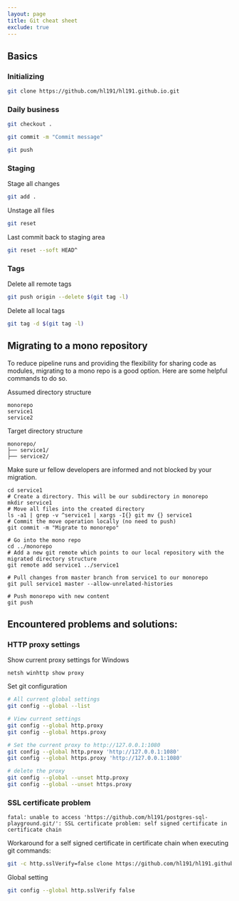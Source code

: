 ```yaml
---
layout: page
title: Git cheat sheet
exclude: true
---
```


## Basics

### Initializing

```bash
git clone https://github.com/hl191/hl191.github.io.git
```

### Daily business

```bash
git checkout .
```

```bash
git commit -m "Commit message"
```

```bash
git push
```

### Staging
Stage all changes
```bash
git add .
```
Unstage all files
```bash
git reset
```
Last commit back to staging area
```bash
git reset --soft HEAD^
```

### Tags

Delete all remote tags
```bash
git push origin --delete $(git tag -l)
```
Delete all local tags
```bash
git tag -d $(git tag -l)
```

## Migrating to a mono repository

To reduce pipeline runs and providing the flexibility for sharing code as modules, migrating to a mono repo is a good option.
Here are some helpful commands to do so.

Assumed directory structure
```
monorepo
service1
service2
```

Target directory structure
```
monorepo/
├── service1/
├── service2/
```

Make sure ur fellow developers are informed and not blocked by your migration.

```
cd service1
# Create a directory. This will be our subdirectory in monorepo
mkdir service1
# Move all files into the created directory
ls -a1 | grep -v ^service1 | xargs -I{} git mv {} service1
# Commit the move operation locally (no need to push)
git commit -m "Migrate to monorepo"

# Go into the mono repo
cd ../monorepo
# Add a new git remote which points to our local repository with the migrated directory structure
git remote add service1 ../service1

# Pull changes from master branch from service1 to our monorepo
git pull service1 master --allow-unrelated-histories

# Push monorepo with new content
git push
```

## Encountered problems and solutions:

### HTTP proxy settings

Show current proxy settings for Windows

```
netsh winhttp show proxy
```

Set git configuration

```bash
# All current global settings
git config --global --list

# View current settings
git config --global http.proxy
git config --global https.proxy

# Set the current proxy to http://127.0.0.1:1080
git config --global http.proxy 'http://127.0.0.1:1080'
git config --global https.proxy 'http://127.0.0.1:1080'

# delete the proxy
git config --global --unset http.proxy
git config --global --unset https.proxy
```

### SSL certificate problem
```
fatal: unable to access 'https://github.com/hl191/postgres-sql-playground.git/': SSL certificate problem: self signed certificate in certificate chain
```

Workaround for a self signed certificate in certificate chain when executing git commands:
```bash
git -c http.sslVerify=false clone https://github.com/hl191/hl191.github.io.git
```

Global setting
```bash
git config --global http.sslVerify false
```
